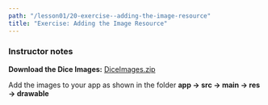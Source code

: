 ```yaml
---
path: "/lesson01/20-exercise--adding-the-image-resource"
title: "Exercise: Adding the Image Resource"
---
```

<youtube id="uOMfOqOjYXo"></youtube>

<h3>Instructor notes</h3>
<strong>Download the Dice Images:</strong> <a target="_blank" href="https://github.com/udacity/andfun-kotlin-dice-roller/raw/master/DiceImages.zip">DiceImages.zip</a><p></p>
<p>Add the images to your app as shown in the folder <strong>app -&gt; src -&gt; main -&gt; res -&gt; drawable</strong></p>
